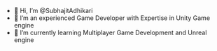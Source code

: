 - 👋 Hi, I’m @SubhajitAdhikari
- 👀 I’m an experienced Game Developer with Expertise in Unity Game engine
- 🌱 I’m currently learning Multiplayer Game Development and Unreal engine

<!---
ShadowSubu/ShadowSubu is a ✨ special ✨ repository because its `README.md` (this file) appears on your GitHub profile.
You can click the Preview link to take a look at your changes.
--->
